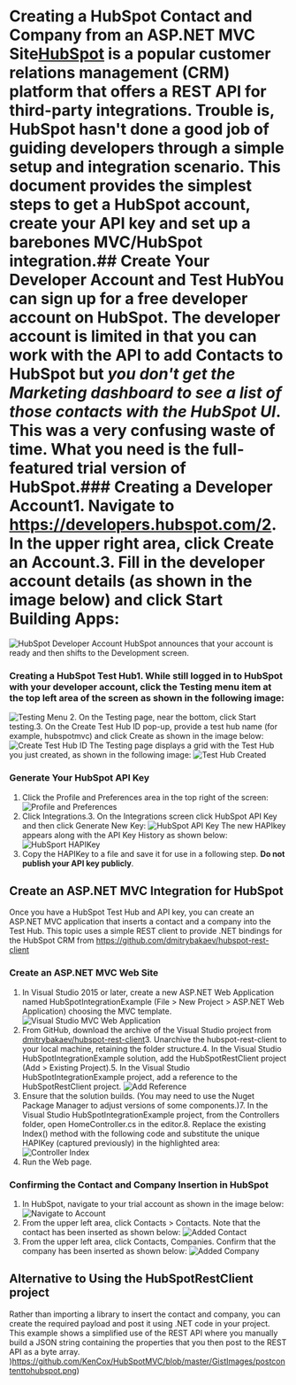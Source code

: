 # Creating a HubSpot Contact and Company from an ASP.NET MVC Site[HubSpot](https://www.hubspot.com/) is a popular customer relations management (CRM) platform that offers a REST API for third-party integrations. Trouble is, HubSpot hasn't done a good job of guiding developers through a simple setup and integration scenario. This document provides the simplest steps to get a HubSpot account, create your API key and set up a barebones MVC/HubSpot integration.## Create Your Developer Account and Test HubYou can sign up for a free developer account on HubSpot. The developer account is limited in that you can work with the API to add Contacts to HubSpot but _you don't get the Marketing dashboard to see a list of those contacts with the HubSpot UI_. This was a very confusing waste of time. **What you need is the full-featured trial version of HubSpot**.### Creating a Developer Account1. Navigate to https://developers.hubspot.com/2. In the upper right area, click Create an Account.3. Fill in the developer account details (as shown in the image below) and click Start Building Apps:
![HubSpot Developer Account](https://github.com/KenCox/HubSpotMVC/blob/master/GistImages/createhubspotdevacct.png)
HubSpot announces that your account is ready and then shifts to the Development screen.
### Creating a HubSpot Test Hub1. While still logged in to HubSpot with your developer account, click the **Testing** menu item at the top left area of the screen as shown in the following image:
![Testing Menu](https://github.com/KenCox/HubSpotMVC/blob/master/GistImages/hubspottest.png)
2. On the Testing page, near the bottom, click Start testing.3. On the Create Test Hub ID pop-up, provide a test hub name (for example, hubspotmvc) and click Create as shown in the image below:
![Create Test Hub ID](https://github.com/KenCox/HubSpotMVC/blob/master/GistImages/hotspotcreatetesthug.png)
The Testing page displays a grid with the Test Hub you just created, as shown in the following image:
![Test Hub Created](https://github.com/KenCox/HubSpotMVC/blob/master/GistImages/hubspottestidcreate.png)
### Generate Your HubSpot API Key
1. Click the Profile and Preferences area in the top right of the screen:
![Profile and Preferences](https://github.com/KenCox/HubSpotMVC/blob/master/GistImages/hubspotintegrations.png)
2. Click Integrations.3. On the Integrations screen click HubSpot API Key and then click Generate New Key:
![HubSpot API Key](https://github.com/KenCox/HubSpotMVC/blob/master/GistImages/hotspotgenerateAPIKey.png)
The new HAPIkey appears along with the API Key History as shown below:
![HubSport HAPIKey](https://github.com/KenCox/HubSpotMVC/blob/master/GistImages/hotspotgeneratedHAPIKey.png)
4. Copy the HAPIKey to a file and save it for use in a following step. **Do not publish your API key publicly**.
## Create an ASP.NET MVC Integration for HubSpot
Once you have a HubSpot Test Hub and API key, you can create an ASP.NET MVC application that inserts a contact and a company into the Test Hub. This topic uses a simple REST client to provide .NET bindings for the HubSpot CRM from https://github.com/dmitrybakaev/hubspot-rest-client
### Create an ASP.NET MVC Web Site
1. In Visual Studio 2015 or later, create a new ASP.NET Web Application named HubSpotIntegrationExample (File > New Project > ASP.NET Web Application) choosing the MVC template.
![Visual Studio MVC Web Application](https://github.com/KenCox/HubSpotMVC/blob/master/GistImages/visualstuidiowebapplication.png)
2. From GitHub, download the archive of the Visual Studio project from [dmitrybakaev/hubspot-rest-client](https://github.com/dmitrybakaev/hubspot-rest-client/archive/master.zip)3. Unarchive the hubspot-rest-client to your local machine, retaining the folder structure.4. In the Visual Studio HubSpotIntegrationExample solution, add the HubSpotRestClient project (Add > Existing Project).5. In the Visual Studio HubSpotIntegrationExample project, add a reference to the HubSpotRestClient project.
![Add Reference](https://github.com/KenCox/HubSpotMVC/blob/master/GistImages/HubSpotIntegrationExamplereference.png)
6. Ensure that the solution builds. (You may need to use the Nuget Package Manager to adjust versions of some components.)7. In the Visual Studio HubSpotIntegrationExample project, from the Controllers folder, open HomeController.cs in the editor.8. Replace the existing Index() method with the following code and substitute the unique HAPIKey (captured previously) in the highlighted area:
![Controller Index](https://github.com/KenCox/HubSpotMVC/blob/master/GistImages/controllerindex.png)
8. Run the Web page.
### Confirming the Contact and Company Insertion in HubSpot
1. In HubSpot, navigate to your trial account as shown in the image below:
![Navigate to Account](https://github.com/KenCox/HubSpotMVC/blob/master/GistImages/navigatetoaccount.png)
2. From the upper left area, click Contacts > Contacts. Note that the contact has been inserted as shown below:
![Added Contact](https://github.com/KenCox/HubSpotMVC/blob/master/GistImages/hotspotaddedcontact.png)
3. From the upper left area, click Contacts, Companies. Confirm that the company has been inserted as shown below:
![Added Company](https://github.com/KenCox/HubSpotMVC/blob/master/GistImages/hotspotcompanycreated.png)
## Alternative to Using the HubSpotRestClient project
Rather than importing a library to insert the contact and company, you can create the required payload and post it using .NET code in your project.
This example shows a simplified use of the REST API where you manually build a JSON string containing the properties that you then post to the REST API as a byte array.
)https://github.com/KenCox/HubSpotMVC/blob/master/GistImages/postcontenttohubspot.png)
